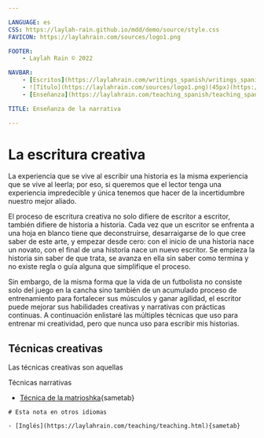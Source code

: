```yaml
---

LANGUAGE: es
CSS: https://laylah-rain.github.io/mdd/demo/source/style.css
FAVICON: https://laylahrain.com/sources/logo1.png

FOOTER:
    - Laylah Rain © 2022

NAVBAR:
    - [Escritos](https://laylahrain.com/writings_spanish/writings_spanish.html){sametab}
    - ![Título](https://laylahrain.com/sources/logo1.png)(45px)(https://laylahrain.com/index_spanish.html){sametab}
    - [Enseñanza](https://laylahrain.com/teaching_spanish/teaching_spanish.html){sametab}

TITLE: Enseñanza de la narrativa

---
```



# La escritura creativa

La experiencia que se vive al escribir una historia es la misma experiencia que se vive al leerla; por eso, si queremos que el lector tenga una experiencia impredecible y única tenemos que hacer de la incertidumbre nuestro mejor aliado. 

El proceso de escritura creativa no solo difiere de escritor a escritor, también difiere de historia a historia. Cada vez que un escritor se enfrenta a una hoja en blanco tiene que deconstruirse, desarraigarse de lo que cree saber de este arte, y empezar desde cero: con el inicio de una historia nace un novato, con el final de una historia nace un nuevo escritor. Se empieza la historia sin saber de que trata, se avanza en ella sin saber como termina y no existe regla o guía alguna que simplifique el proceso. 

Sin embargo, de la misma forma que la vida de un futbolista no consiste solo del juego en la cancha sino también de un acumulado proceso de entrenamiento para fortalecer sus músculos y ganar agilidad, el escritor puede mejorar sus habilidades creativas y narrativas con prácticas continuas. A continuación enlistaré las múltiples técnicas que uso para entrenar mi creatividad, pero que nunca uso para escribir mis historias. 


## Técnicas creativas

Las técnicas creativas son aquellas


Técnicas narrativas

- [Técnica de la matrioshka](https://laylahrain.com/matryoshka_doll_spanish/matryoshka_doll_spanish.html){sametab}



```note
# Esta nota en otros idiomas

- [Inglés](https://laylahrain.com/teaching/teaching.html){sametab}

```